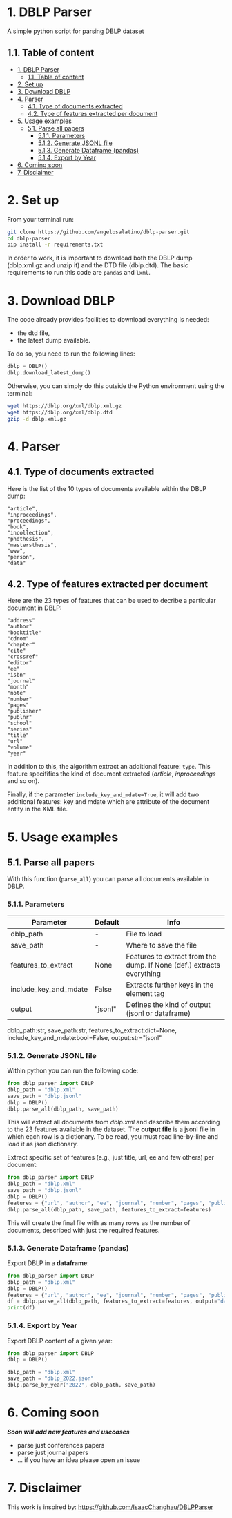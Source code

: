 # 1. DBLP Parser
A simple python script for parsing DBLP dataset
<!-- run install on requirements.txt -->

## 1.1. Table of content
- [1. DBLP Parser](#1-dblp-parser)
  - [1.1. Table of content](#11-table-of-content)
- [2. Set up](#2-set-up)
- [3. Download DBLP](#3-download-dblp)
- [4. Parser](#4-parser)
  - [4.1. Type of documents extracted](#41-type-of-documents-extracted)
  - [4.2. Type of features extracted per document](#42-type-of-features-extracted-per-document)
- [5. Usage examples](#5-usage-examples)
  - [5.1. Parse all papers](#51-parse-all-papers)
    - [5.1.1. Parameters](#511-parameters)
    - [5.1.2. Generate JSONL file](#512-generate-jsonl-file)
    - [5.1.3. Generate Dataframe (pandas)](#513-generate-dataframe-pandas)
    - [5.1.4. Export by Year](#514-export-by-year)
- [6. Coming soon](#6-coming-soon)
- [7. Disclaimer](#7-disclaimer)

# 2. Set up

From your terminal run:
```bash
git clone https://github.com/angelosalatino/dblp-parser.git
cd dblp-parser
pip install -r requirements.txt
```

In order to work, it is important to download both the DBLP dump (dblp.xml.gz and unzip it) and the DTD file (dblp.dtd).
The basic requirements to run this code are ```pandas``` and ```lxml```.

# 3. Download DBLP

The code already provides facilities to download everything is needed:
* the dtd file,
* the latest dump available.

To do so, you need to run the following lines:

```python
dblp = DBLP()
dblp.download_latest_dump()
```

Otherwise, you can simply do this outside the Python environment using the terminal:
```bash
wget https://dblp.org/xml/dblp.xml.gz
wget https://dblp.org/xml/dblp.dtd
gzip -d dblp.xml.gz
```


# 4. Parser

## 4.1. Type of documents extracted

Here is the list of the 10 types of documents available within the DBLP dump:

```
"article",
"inproceedings",
"proceedings",
"book",
"incollection",
"phdthesis",
"mastersthesis",
"www",
"person",
"data"
```

## 4.2. Type of features extracted per document

Here are the 23 types of features that can be used to decribe a particular document in DBLP:

```
"address" 
"author" 
"booktitle"
"cdrom" 
"chapter" 
"cite" 
"crossref" 
"editor" 
"ee" 
"isbn"
"journal" 
"month" 
"note" 
"number" 
"pages" 
"publisher" 
"publnr" 
"school" 
"series" 
"title" 
"url"
"volume" 
"year"
```

In addition to this, the algorithm extract an additional feature: ```type```. This feature specififies the kind of document extracted (*article*, *inproceedings* and so on).

Finally, if the parameter ```include_key_and_mdate=True```, it will add two additional features: key and mdate which are attribute of the document entity in the XML file. 


# 5. Usage examples

## 5.1. Parse all papers

With this function (```parse_all```) you can parse all documents available in DBLP.

### 5.1.1. Parameters

| Parameter   | Default | Info |
| ----------- | ----------- | ----------- |
| dblp_path   | -      | File to load |
| save_path   | -      | Where to save the file |
| features_to_extract   | None      | Features to extract from the dump. If None (def.) extracts everything|
| include_key_and_mdate   | False      | Extracts further keys in the element tag|
| output   | "jsonl"      | Defines the kind of output (jsonl or dataframe)|

dblp_path:str, save_path:str, features_to_extract:dict=None, include_key_and_mdate:bool=False, output:str="jsonl"
### 5.1.2. Generate JSONL file

Within python you can run the following code:
```python
from dblp_parser import DBLP
dblp_path = "dblp.xml"
save_path = "dblp.jsonl"
dblp = DBLP()
dblp.parse_all(dblp_path, save_path)
```
This will extract all documents from *dblp.xml* and describe them according to the 23 features available in the dataset. 
The **output file** is a jsonl file in which each row is a dictionary. To be read, you must read line-by-line and load it as json dictionary.

Extract specific set of features (e.g., just title, url, ee and few others) per document:
```python
from dblp_parser import DBLP
dblp_path = "dblp.xml"
save_path = "dblp.jsonl"
dblp = DBLP()
features = {"url", "author", "ee", "journal", "number", "pages", "publisher", "series","booktitle", "title", "volume", "year"}
dblp.parse_all(dblp_path, save_path, features_to_extract=features)
```
This will create the final file with as many rows as the number of documents, described with just the required features.

### 5.1.3. Generate Dataframe (pandas)

Export DBLP in a **dataframe**:
```python
from dblp_parser import DBLP
dblp_path = "dblp.xml"
dblp = DBLP()
features = {"url", "author", "ee", "journal", "number", "pages", "publisher", "series","booktitle", "title", "volume", "year"}
df = dblp.parse_all(dblp_path, features_to_extract=features, output="dataframe")
print(df)
```

### 5.1.4. Export by Year

Export DBLP content of a given year:
```python
from dblp_parser import DBLP
dblp = DBLP()

dblp_path = "dblp.xml"
save_path = "dblp_2022.json"
dblp.parse_by_year("2022", dblp_path, save_path)
```

# 6. Coming soon
**_Soon will add new features and usecases_**
* parse just conferences papers
* parse just journal papers
* ... if you have an idea please open an issue 


# 7. Disclaimer

This work is inspired by: https://github.com/IsaacChanghau/DBLPParser
